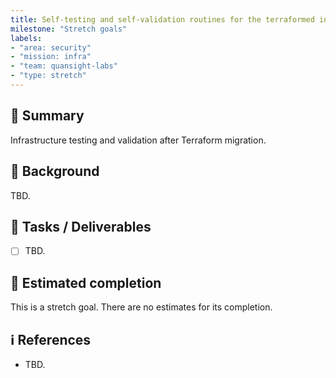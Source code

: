 ```yaml
---
title: Self-testing and self-validation routines for the terraformed infra
milestone: "Stretch goals"
labels:
- "area: security"
- "mission: infra"
- "team: quansight-labs"
- "type: stretch"
---
```


## 📌 Summary

Infrastructure testing and validation after Terraform migration.

## 📝 Background

TBD.

## 🚀 Tasks / Deliverables

- [ ] TBD.

## 📅 Estimated completion

This is a stretch goal. There are no estimates for its completion.

## ℹ️ References

- TBD.